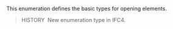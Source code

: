 This enumeration defines the basic types for opening elements.

> HISTORY&nbsp; New enumeration type in IFC4.
